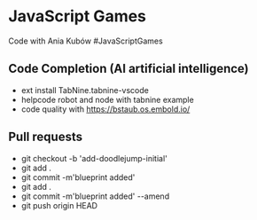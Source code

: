 # JavaScript Games
Code with Ania Kubów #JavaScriptGames

## Code Completion  (AI artificial intelligence)

- ext install TabNine.tabnine-vscode
- helpcode robot and node with tabnine example
- code quality with https://bstaub.os.embold.io/


## Pull requests

- git checkout -b 'add-doodlejump-initial'
- git add .
- git commit -m'blueprint added'
- git add .
- git commit -m'blueprint added' --amend
- git push origin HEAD


